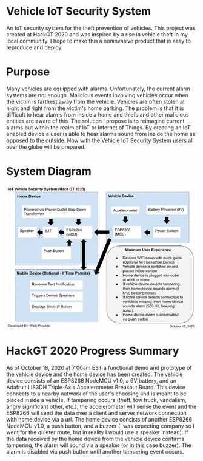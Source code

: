 # Vehicle IoT Security System
An IoT security system for the theft prevention of vehicles.  This project was created at HackGT 2020 and was inspired by a rise in vehicle theft in my local community. I hope to make this a noninvasive product that is easy to reproduce and deploy. 
# Purpose 
Many vehicles are equipped with alarms. Unfortunately, the current alarm systems are not enough. Malicious events involving vehicles occur when the victim is farthest away from the vehicle. Vehicles are often stolen at night and right from the victim's home parking. The problem is that it is difficult to hear alarms from inside a home and thiefs and other malicious entities are aware of this. The solution I propose is to reimagine current alarms but within the realm of IoT or Internet of Things. By creating an IoT enabled device a user is able to hear alarms sound from inside the home as opposed to the outside. Now with the Vehicle IoT Security System users all over the globe will be prepared.
# System Diagram
![](https://github.com/origamiNDroid/Vehicle-IoT-Security-System/blob/main/Vehicle%20IoT%20Security.jpg)
# HackGT 2020 Progress Summary
As of October 18, 2020 at 7:00am EST a functional demo and prototype of the vehicle device and the home device has been created. The vehicle device consists of an ESP8266 NodeMCU v1.0, a 9V battery, and an Adafruit LIS3DH Triple-Axis Accelerometer Breakout Board. This device connects to a nearby network of the user's choosing and is meant to be placed inside a vehicle. If tampering occurs (theft, tow truck, vandalism, angry significant other, etc.), the accelerometer will sense the event and the ESP8266 will send the data over a client and server network connection with home device via a url.
The home device consists of another ESP8266 NodeMCU v1.0, a push button, and a buzzer (I was expecting company so I went for the quieter route, but in reality I would use a speaker instead). If the data received by the home device from the vehicle device confirms tampering, the alarm will sound via a speaker (or in this case buzzer). The alarm is disabled via push button until another tampering event occurs. 

